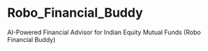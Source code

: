 # Robo_Financial_Buddy
AI-Powered Financial Advisor for Indian Equity Mutual Funds  (Robo Financial Buddy)

